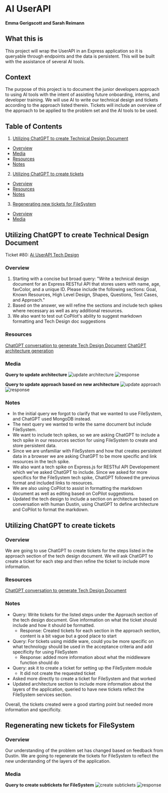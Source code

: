 # AI UserAPI

#### Emma Gerigscott and Sarah Reimann

## What this is

This project will wrap the UserAPI in an Express application so it is queryable through endpoints and the data is persistent. This will be built with the assistance of several AI tools.

## Context

The purpose of this project is to document the junior developers approach to using AI tools with the intent of assisting future onboarding, interns, and developer training. We will use AI to write our technical design and tickets according to the approach listed therein. Tickets will include an overview of the approach to be applied to the problem set and the AI tools to be used.

## Table of Contents
1. [Utilizing ChatGPT to create Technical Design Document](#utilizing-chatgpt-to-create-technical-design-document)
  * [Overview](#overview)
  * [Media](#media)
  * [Resources](#resources)
  * [Notes](#notes)
2. [Utilizing ChatGPT to create tickets](#utilizing-chatgpt-to-create-tickets)
  * [Overview](#overview-1)
  * [Resources](#resources-1)
  * [Notes](#notes-1)
3. [Regenerating new tickets for FileSystem](#regenerating-new-tickets-for-filesystem)
  * [Overview](#overview-2)
  * [Media](#media-1)
  

## Utilizing ChatGPT to create Technical Design Document

Ticket #80: [Ai UserAPI Tech Design](https://github.com/olioapps/typescript-starter-lab/issues/80)

### Overview

1. Starting with a concise but broad query: "Write a technical design document for an Express RESTful API that stores users with name, age, favColor, and a unique ID. Please include the following sections: Goal, Known Resources, High Level Design, Shapes, Questions, Test Cases, and Approach."
2. Based on the answer, we will refine the sections and include tech spikes where necessary as well as any additional resources.
3. We also want to test out CoPilot's ability to suggest markdown formatting and Tech Design doc suggestions

### Resources
[ChatGPT conversation to generate Tech Design Document](https://chat.openai.com/share/49f6d11b-8b83-4944-976d-1b740b481552)
[ChatGPT architecture generation](https://chat.openai.com/share/12249f85-ce16-455c-9619-4c8f6b561a6c)

### Media
**Query to update architecture**
![update architecture](./assets/img/updateArchitecture.png)
![response](./assets/img/reponseArchitecture.png)

**Query to update approach based on new architecture**
![update approach](./assets/img/updateApproach.png)
![response](./assets/img/updatedApproach.png)


### Notes
- In the initial query we forgot to clarify that we wanted to use FileSystem, and ChatGPT used MongoDB instead.
- The next query we wanted to write the same document but include FileSystem.
- We want to include tech spikes, so we are asking ChatGPT to include a tech spike in our resources section for using FileSystem to create and store persistent data.
- Since we are unfamiliar with FileSystem and how that creates persistent data in a browser we are asking ChatGPT to be more specific and link resources in the tech spike.
- We also want a tech spike on Express.js for RESTful API Developement which we've asked ChatGPT to include. Since we asked for more specifics for the FileSystem tech spike, ChatGPT followed the previous format and included links to resources.
- We are also using CoPilot to assist in formatting the markdown document as well as editing based on CoPilot suggestions.
- Updated the tech design to include a section on architecture based on conversation with human Dustin, using ChatGPT to define architecture and CoPilot to format the markdown.

## Utilizing ChatGPT to create tickets

### Overview
We are going to use ChatGPT to create tickets for the steps listed in the approach section of the tech design document. We will ask ChatGPT to create a ticket for each step and then refine the ticket to include more information.

### Resources
[ChatGPT conversation to generate Tech Design Document](https://chat.openai.com/share/49f6d11b-8b83-4944-976d-1b740b481552)

### Notes
- Query: Write tickets for the listed steps under the Approach section of the tech design document. Give information on what the ticket should include and how it should be formatted.
  - Response: Created tickets for each section in the approach section, content is a bit vague but a good place to start
- Query: For tickets using middle ware, could you be more specific on what technology should be used in the acceptance criteria and add specificity for using FileSystem
  - Response: added more information about what the middleware function should do
- Query: ask it to create a ticket for setting up the FileSystem module
  - It did not create the requested ticket
- Asked more directly to create a ticket for FileSystem and that worked
- Updated architecture section to include more information about the layers of the application, queried to have new tickets reflect the FileSystem services section.

Overall, the tickets created were a good starting point but needed more information and specificity. 

## Regenerating new tickets for FileSystem

### Overview
Our understanding of the problem set has changed based on feedback from Dustin. We are going to regenerate the tickets for FileSystem to reflect the new understanding of the layers of the application.

### Media
**Query to create subtickets for FileSystem**
![create subtickets](./assets/img/newTickets.png)
![response](./assets/img/newTicketResponse.png)
